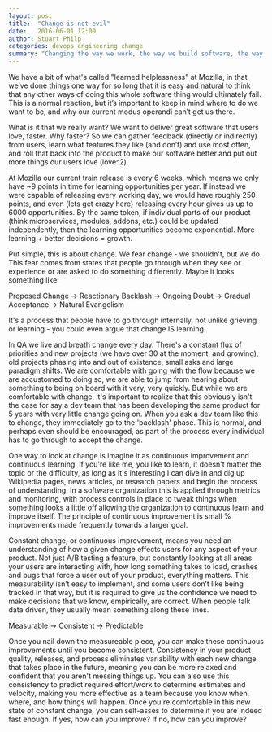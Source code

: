 ```yaml
---
layout: post
title:  "Change is not evil"
date:   2016-06-01 12:00
author: Stuart Philp
categories: devops engineering change
summary: "Changing the way we work, the way we build software, the way people view and do their jobs is scary and hard. Persistence, dedication and a clear plan are crucial. You also just need to rip the band-aid off, as hemming and hawing over a decision and trying to get it just right by tweaking and reverting one thing at a time will lead to you ending up in a different place than you originally wanted. It's difficult to balance the need to get something out quick and get something right, but bare in mind getting something wrong can also be right."
---
```


We have a bit of what's called "learned helplessness" at Mozilla, in that we’ve done things one way for so long that it is easy and natural to think that any other ways of doing this whole software thing would ultimately fail. This is a normal reaction, but it’s important to keep in mind where to do we want to be, and why our current modus operandi can’t get us there.

What is it that we really want? We want to deliver great software that users love, faster. Why faster? So we can gather feedback (directly or indirectly) from users, learn what features they like (and don’t) and use most often, and roll that back into the product to make our software better and put out more things our users love (love^2).

At Mozilla our current train release is every 6 weeks, which means we only have ~9 points in time for learning opportunities per year. If instead we were capable of releasing every working day, we would have roughly 250 points, and even (lets get crazy here) releasing every hour gives us up to 6000 opportunities. By the same token, if individual parts of our product (think microservices, modules, addons, etc.) could be updated independently, then the learning opportunities become exponential. More learning + better decisions = growth.

Put simple, this is about change. We fear change - we shouldn't, but we do. This fear comes from states that people go through when they see or experience or are asked to do something differently. Maybe it looks something like:

Proposed Change -> Reactionary Backlash -> Ongoing Doubt -> Gradual Acceptance -> Natural Evangelism

It's a process that people have to go through internally, not unlike grieving or learning - you could even argue that change IS learning.

In QA we live and breath change every day. There's a constant flux of priorities and new projects (we have over 30 at the moment, and growing), old projects phasing into and out of existence, small asks and large paradigm shifts. We are comfortable with going with the flow because we are accustomed to doing so, we are able to jump from hearing about something to being on board with it very, very quickly. But while we are comfortable with change, it's important to realize that this obviously isn't the case for say a dev team that has been developing the same product for 5 years with very little change going on. When you ask a dev team like this to change, they immediately go to the 'backlash' phase. This is normal, and perhaps even should be encouraged, as part of the process every individual has to go through to accept the change.

One way to look at change is imagine it as continuous improvement and continuous learning. If you're like me, you like to learn, it doesn't matter the topic or the difficulty, as long as it's interesting I can dive in and dig up Wikipedia pages, news articles, or research papers and begin the process of understanding. In a software organization this is applied through metrics and monitoring, with process controls in place to tweak things when something looks a little off allowing the organization to continuous learn and improve itself. The principle of continuous improvement is small % improvements made frequently towards a larger goal.

Constant change, or continuous improvement, means you need an understanding of how a given change effects users for any aspect of your product. Not just A/B testing a feature, but constantly looking at all areas your users are interacting with, how long something takes to load, crashes and bugs that force a user out of your product, everything matters. This measurability isn’t easy to implement, and some users don’t like being tracked in that way, but it is required to give us the confidence we need to make decisions that we know, empirically, are correct. When people talk data driven, they usually mean something along these lines.

Measurable -> Consistent -> Predictable

Once you nail down the measureable piece, you can make these continuous improvements until you become consistent. Consistency in your product quality, releases, and process eliminates variability with each new change that takes place in the future, meaning you can be more relaxed and confident that you aren't messing things up. You can also use this consistency to predict required effort/work to determine estimates and velocity, making you more effective as a team because you know when, where, and how things will happen. Once you're comfortable in this new state of constant change, you can self-asses to determine if you are indeed fast enough. If yes, how can you improve? If no, how can you improve?

